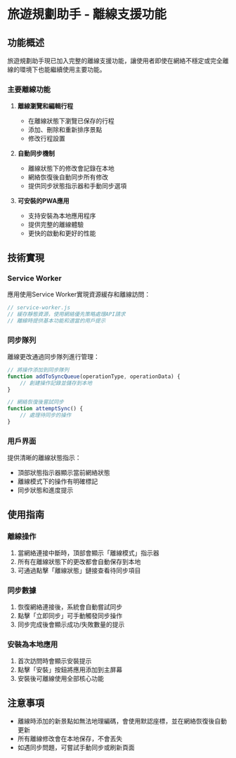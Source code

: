 # 旅遊規劃助手 - 離線支援功能

## 功能概述

旅遊規劃助手現已加入完整的離線支援功能，讓使用者即使在網絡不穩定或完全離線的環境下也能繼續使用主要功能。

### 主要離線功能

1. **離線瀏覽和編輯行程**
   - 在離線狀態下瀏覽已保存的行程
   - 添加、刪除和重新排序景點
   - 修改行程設置

2. **自動同步機制**
   - 離線狀態下的修改會記錄在本地
   - 網絡恢復後自動同步所有修改
   - 提供同步狀態指示器和手動同步選項

3. **可安裝的PWA應用**
   - 支持安裝為本地應用程序
   - 提供完整的離線體驗
   - 更快的啟動和更好的性能

## 技術實現

### Service Worker

應用使用Service Worker實現資源緩存和離線訪問：

```javascript
// service-worker.js
// 緩存靜態資源，使用網絡優先策略處理API請求
// 離線時提供基本功能和適當的用戶提示
```

### 同步隊列

離線更改通過同步隊列進行管理：

```javascript
// 將操作添加到同步隊列
function addToSyncQueue(operationType, operationData) {
    // 創建操作記錄並儲存到本地
}

// 網絡恢復後嘗試同步
function attemptSync() {
    // 處理待同步的操作
}
```

### 用戶界面

提供清晰的離線狀態指示：

- 頂部狀態指示器顯示當前網絡狀態
- 離線模式下的操作有明確標記
- 同步狀態和進度提示

## 使用指南

### 離線操作

1. 當網絡連接中斷時，頂部會顯示「離線模式」指示器
2. 所有在離線狀態下的更改都會自動保存到本地
3. 可通過點擊「離線狀態」鏈接查看待同步項目

### 同步數據

1. 恢復網絡連接後，系統會自動嘗試同步
2. 點擊「立即同步」可手動觸發同步操作
3. 同步完成後會顯示成功/失敗數量的提示

### 安裝為本地應用

1. 首次訪問時會顯示安裝提示
2. 點擊「安裝」按鈕將應用添加到主屏幕
3. 安裝後可離線使用全部核心功能

## 注意事項

- 離線時添加的新景點如無法地理編碼，會使用默認座標，並在網絡恢復後自動更新
- 所有離線修改會在本地保存，不會丟失
- 如遇同步問題，可嘗試手動同步或刷新頁面 